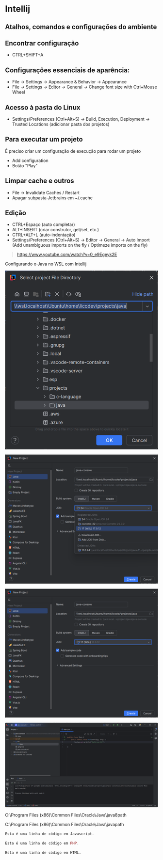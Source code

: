 # Intellij

## Atalhos, comandos e configurações do ambiente

## Encontrar configuração

- CTRL+SHIFT+A

## Configurações essenciais de aparência:

- File -> Settings -> Appearance & Behavior -> Appearance
- File -> Settings -> Editor -> General -> Change font size with Ctrl+Mouse Wheel

## Acesso à pasta do Linux

- Settings/Preferences (Ctrl+Alt+S) -> Build, Execution, Deployment -> Trusted Locations
(adicionar pasta dos projetos)

## Para executar um projeto

É preciso criar um configuração de execução para rodar um projeto

- Add configuration
- Botão "Play"

## Limpar cache e outros

- File -> Invalidate Caches / Restart
- Apagar subpasta Jetbrains em ~/.cache

## Edição

- CTRL+Espaço (auto completar)
- ALT+INSERT (criar construtor, get/set, etc.)
- CTRL+ALT+L (auto-indentação)
- Settings/Preferences (Ctrl+Alt+S) -> Editor -> General -> Auto Import (Add unambiguous imports on the fly / Optimeze imports on the fly)

> https://www.youtube.com/watch?v=0_e9Egeyk2E

Configurando o Java no WSL com Intellij

![alt text](image-2.png)

![alt text](image.png)

![alt text](image-1.png)

![alt text](image-3.png)

C:\Program Files (x86)\Common Files\Oracle\Java\java8path

C:\Program Files (x86)\Common Files\Oracle\Java\javapath


~~~javascript
Esta é uma linha de código em Javascript.
~~~

~~~php
Esta é uma linha de código em PHP.
~~~

~~~html
Esta é uma linha de código em HTML.
~~~








































































































































